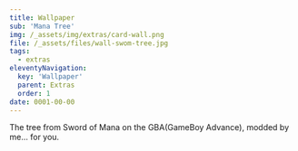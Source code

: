 ```yaml
---
title: Wallpaper
sub: 'Mana Tree'
img: /_assets/img/extras/card-wall.png
file: /_assets/files/wall-swom-tree.jpg
tags:
  - extras
eleventyNavigation:
  key: 'Wallpaper'
  parent: Extras
  order: 1
date: 0001-00-00
---
```

The tree from Sword of Mana on the GBA(GameBoy Advance), modded by me... for you.
